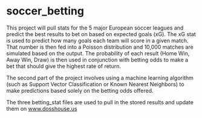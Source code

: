 # soccer_betting
This project will pull stats for the 5 major European soccer leagues and predict the best results to bet on based on expected goals (xG).
The xG stat is used to predict how many goals each team will score in a given match.
That number is then fed into a Poisson distribution and 10,000 matches are simulated based on the output.
The probability of each result (Home Win, Away Win, Draw) is then used in conjunction with betting odds to make a bet that should give the highest rate of return.

The second part of the project involves using a machine learning algorithm (such as Support Vector Classification or Known Nearest Neighbors) to make predictions based solely on the betting odds offered.


The three betting_stat files are used to pull in the stored results and update them on www.dosshouse.us
